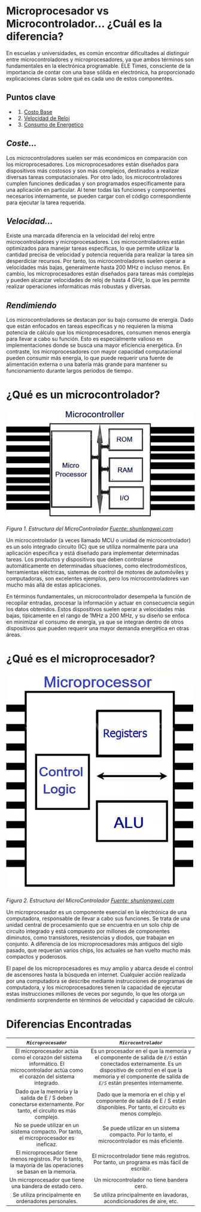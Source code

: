 # Microprocesador vs Microcontrolador... ¿Cuál es la diferencia?

En escuelas y universidades, es común encontrar dificultades al distinguir entre microcontroladores y microprocesadores, ya que ambos términos son fundamentales en la electrónica programable. ELE Times, consciente de la importancia de contar con una base sólida en electrónica, ha proporcionado explicaciones claras sobre qué es cada uno de estos componentes.

## Puntos clave
- 1. [Costo Base](#coste)
- 2. [Velocidad de Reloj](#velocidad)
- 3. [Consumo de Energetico](#rendimiendo)

## *Coste...*
 Los microcontroladores suelen ser más económicos en comparación con los microprocesadores. Los microprocesadores están diseñados para dispositivos más costosos y son más complejos, destinados a realizar diversas tareas computacionales. Por otro lado, los microcontroladores cumplen funciones dedicadas y son programados específicamente para una aplicación en particular. Al tener todas las funciones y componentes necesarios internamente, se pueden cargar con el código correspondiente para ejecutar la tarea requerida.

## *Velocidad...*
  Existe una marcada diferencia en la velocidad del reloj entre microcontroladores y microprocesadores. Los microcontroladores están optimizados para manejar tareas específicas, lo que permite utilizar la cantidad precisa de velocidad y potencia requerida para realizar la tarea sin desperdiciar recursos. Por tanto, los microcontroladores suelen operar a velocidades más bajas, generalmente hasta 200 MHz o incluso menos. En cambio, los microprocesadores están diseñados para tareas más complejas y pueden alcanzar velocidades de reloj de hasta 4 GHz, lo que les permite realizar operaciones informáticas más robustas y diversas.
  
## *Rendimiendo*
Los microcontroladores se destacan por su bajo consumo de energía. Dado que están enfocados en tareas específicas y no requieren la misma potencia de cálculo que los microprocesadores, consumen menos energía para llevar a cabo su función. Esto es especialmente valioso en implementaciones donde se busca una mayor eficiencia energética. En contraste, los microprocesadores con mayor capacidad computacional pueden consumir más energía, lo que puede requerir una fuente de alimentación externa o una batería más grande para mantener su funcionamiento durante largos períodos de tiempo.

# ¿Qué es un microcontrolador?
![Figura 1](Folder/SE1/img/MC.jpg)

*Figura 1. Estructura del MicroControlador [Fuente: shunlongwei.com](https://www.shunlongwei.com/wp-content/uploads/2021/05/20210522_60a885a4248bf.jpg)*

Un microcontrolador (a veces llamado MCU o unidad de microcontrolador) es un solo integrado circuito (IC) que se utiliza normalmente para una aplicación específica y está diseñado para implementar determinadas tareas. Los productos y dispositivos que deben controlarse automáticamente en determinadas situaciones, como electrodomésticos, herramientas eléctricas, sistemas de control de motores de automóviles y computadoras, son excelentes ejemplos, pero los microcontroladores van mucho más allá de estas aplicaciones.

En términos fundamentales, un microcontrolador desempeña la función de recopilar entradas, procesar la información y actuar en consecuencia según los datos obtenidos. Estos dispositivos suelen operar a velocidades más bajas, típicamente en el rango de 1MHz a 200 MHz, y su diseño se enfoca en minimizar el consumo de energía, ya que se integran dentro de otros dispositivos que pueden requerir una mayor demanda energética en otras áreas.

# ¿Qué es el microprocesador?
![Figura 2](Folder/SE1/img/MP.jpg)

*Figura 2. Estructura del MicroControlador [Fuente: shunlongwei.com](https://www.shunlongwei.com/wp-content/uploads/2021/05/20210522_60a885a5696f7.jpg)*

Un microprocesador es un componente esencial en la electrónica de una computadora, responsable de llevar a cabo sus funciones. Se trata de una unidad central de procesamiento que se encuentra en un solo chip de circuito integrado y está compuesto por millones de componentes diminutos, como transistores, resistencias y diodos, que trabajan en conjunto. A diferencia de los microprocesadores más antiguos del siglo pasado, que requerían varios chips, los actuales se han vuelto mucho más compactos y poderosos.

El papel de los microprocesadores es muy amplio y abarca desde el control de ascensores hasta la búsqueda en internet. Cualquier acción realizada por una computadora se describe mediante instrucciones de programas de computadora, y los microprocesadores tienen la capacidad de ejecutar estas instrucciones millones de veces por segundo, lo que les otorga un rendimiento sorprendente en términos de velocidad y capacidad de cálculo.

# Diferencias Encontradas
| *`Microprocesador`*  | *`Microcontrolador`* |
| :---: | :---: |
| El microprocesador actúa como el corazón del sistema informático.	El microcontrolador actúa como el corazón del sistema integrado. | Es un procesador en el que la memoria y el componente de salida de *`E/S`* están conectados externamente.	Es un dispositivo de control en el que la memoria y el componente de salida de *`E/S`* están presentes internamente.  |
| Dado que la memoria y la salida de E / S deben conectarse externamente. Por tanto, el circuito es más complejo.  | Dado que la memoria en el chip y el componente de salida de E / S están disponibles. Por tanto, el circuito es menos complejo. |
| No se puede utilizar en un sistema compacto. Por tanto, el microprocesador es ineficaz. | Se puede utilizar en un sistema compacto. Por lo tanto, el microcontrolador es más eficiente. |
| El microprocesador tiene menos registros. Por lo tanto, la mayoría de las operaciones se basan en la memoria. | El microcontrolador tiene más registros. Por tanto, un programa es más fácil de escribir. |
| Un microprocesador que tiene una bandera de estado cero. | Un microcontrolador no tiene bandera cero. |
| Se utiliza principalmente en ordenadores personales. | Se utiliza principalmente en lavadoras, acondicionadores de aire, etc. |